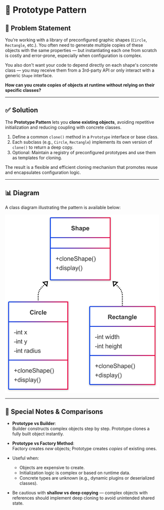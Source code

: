 # 🧬 Prototype Pattern

## 📘 Problem Statement

You’re working with a library of preconfigured graphic shapes (`Circle`, `Rectangle`, etc.). You often need to generate multiple copies of these objects with the same properties — but instantiating each one from scratch is costly and error-prone, especially when configuration is complex.

You also don't want your code to depend directly on each shape's concrete class — you may receive them from a 3rd-party API or only interact with a generic `Shape` interface.

**How can you create copies of objects at runtime without relying on their specific classes?**

---

## ✅ Solution

The **Prototype Pattern** lets you **clone existing objects**, avoiding repetitive initialization and reducing coupling with concrete classes.

1. Define a common `clone()` method in a `Prototype` interface or base class.
2. Each subclass (e.g., `Circle`, `Rectangle`) implements its own version of `clone()` to return a deep copy.
3. Optional: Maintain a registry of preconfigured prototypes and use them as templates for cloning.

The result is a flexible and efficient cloning mechanism that promotes reuse and encapsulates configuration logic.

---

## 📊 Diagram

A class diagram illustrating the pattern is available below:

![Prototype Pattern Diagram](./diagram.png)

---

## 🧠 Special Notes & Comparisons

- **Prototype vs Builder**:  
  Builder constructs complex objects step by step. Prototype clones a fully built object instantly.

- **Prototype vs Factory Method**:  
  Factory creates *new* objects; Prototype creates *copies* of existing ones.

- Useful when:
    - Objects are expensive to create.
    - Initialization logic is complex or based on runtime data.
    - Concrete types are unknown (e.g., dynamic plugins or deserialized classes).

- Be cautious with **shallow vs deep copying** — complex objects with references should implement deep cloning to avoid unintended shared state.

